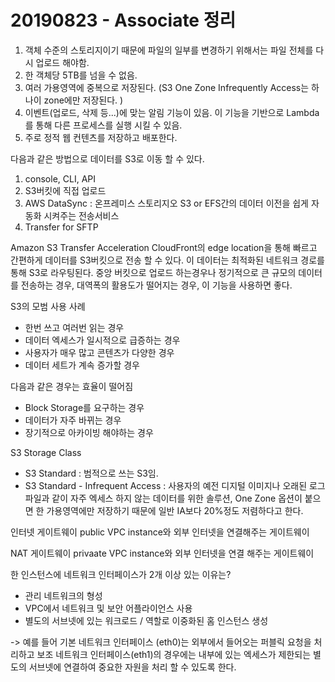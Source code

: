 ﻿# 20190823 - Associate 정리


1. 객체 수준의 스토리지이기 때문에 파일의 일부를 변경하기 위해서는 파일 전체를 다시 업로드 해야함.
2. 한 객체당 5TB를 넘을 수 없음.
3. 여러 가용영역에 중복으로 저장된다. (S3 One Zone Infrequently Access는 하나이 zone에만 저장된다. )
4. 이벤트(업로드, 삭제 등...)에 맞는 알림 기능이 있음. 이 기능을 기반으로 Lambda를 통해 다른 프로세스를 실행 시킬 수 있음.
5. 주로 정적 웹 컨텐츠를 저장하고 배포한다. 


다음과 같은 방법으로 데이터를 S3로 이동 할 수 있다.
1. console, CLI, API
2. S3버킷에 직접 업로드
3. AWS DataSync : 온프레미스 스토리지오 S3 or EFS간의 데이터 이전을 쉽게 자동화 시켜주는 전송서비스
4. Transfer for SFTP 

Amazon S3 Transfer Acceleration
CloudFront의 edge location을 통해 빠르고 간편하게 데이터를 S3버킷으로 전송 할 수 있다. 이 데이터는 최적화된 네트워크 경로를 통해 S3로 라우팅된다.
중앙 버킷으로 업로드 하는경우나 정기적으로 큰 규모의 데이터를 전송하는 경우, 대역폭의 활용도가 떨어지는 경우, 이 기능을 사용하면 좋다.

S3의 모범 사용 사례
- 한번 쓰고 여러번 읽는 경우
- 데이터 엑세스가 일시적으로 급증하는 경우
- 사용자가 매우 많고 콘텐츠가 다양한 경우
- 데이터 세트가 계속 증가할 경우

다음과 같은 경우는 효율이 떨어짐
- Block Storage를 요구하는 경우
- 데이터가 자주 바뀌는 경우
- 장기적으로 아카이빙 해야하는 경우


S3 Storage Class
- S3 Standard : 범적으로 쓰는 S3임.
- S3 Standard - Infrequent Access : 사용자의 예전 디지털 이미지나 오래된 로그 파일과 같이 자주 엑세스 하지 않는 데이터를 위한 솔루션, One Zone 옵션이 붙으면 한 가용영역에만 저장하기 때문에 일반 IA보다 20%정도 저렴하다고 한다.


인터넷 게이트웨이
public VPC instance와 외부 인터넷을 연결해주는 게이트웨이

NAT 게이트웨이
privaate VPC instance와 외부 인터넷을 연결 해주는 게이트웨이

한 인스턴스에 네트워크 인터페이스가 2개 이상 있는 이유는?
- 관리 네트워크의 형성
- VPC에서 네트워크 및 보안 어플라이언스 사용
- 별도의 서브넷에 있는 워크로드 / 역할로 이중화된 홈 인스턴스 생성

-> 예를 들어 기본 네트워크 인터페이스 (eth0)는 외부에서 들어오는 퍼블릭 요청을 처리하고 보조 네트워크 인터페이스(eth1)의 경우에는 내부에 있는 엑세스가 제한되는 별도의 서브넷에 연결하여 중요한 자원을 처리 할 수 있도록 한다.

